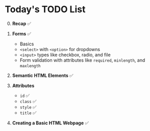 # Today's TODO List

0. **Recap** ✅
1. **Forms** ✅
   - Basics
   - `<select>` with `<option>` for dropdowns
   - `<input>` types like checkbox, radio, and file
   - Form validation with attributes like `required`, `minlength`, and `maxlength`

2. **Semantic HTML Elements** ✅

3. **Attributes**
   - `id` ✅
   - `class` ✅
   - `style` ✅
   - `title` ✅
4. **Creating a Basic HTML Webpage** ✅
